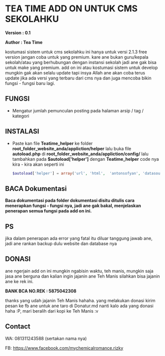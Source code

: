 # TEA TIME ADD ON UNTUK CMS SEKOLAHKU

**Version : 0.1**

**Author  : Tea Time**

kostumasi sistem untuk cms sekolahku ini hanya untuk versi 2.1.3 free version jangan coba untuk yang premium.
kare ane bukan guru/kepala sekolah/atau yang berhubungan dengan instansi sekolah jadi ane gak bisa untuk make yang premium.
add on ini atau kostumasi sistem untuk develop mungkin gak akan selalu update tapi insya Allah ane akan coba terus update jika
ada versi yang terbaru dari cms nya dan juga mencoba bikin fungsi - fungsi baru lagi. 

## FUNGSI
* Mengatur jumlah pemunculan posting pada halaman arsip / tag / kategori


## INSTALASI

* Paste kan file **Teatime_helper** ke folder **root_folder_website_anda/appliction/helper**
  lalu buka file **autoload.php** di **root_folder_website_anda/appliction/config/** lalu tambahkan pada **$autoload['helper']**
  dengan **Teatime_helper**
  code nya kira - kira akan seperti ini
  ```php
  $autoload['helper'] = array('url', 'html',  'antonsofyan', 'datasource', 'teatime_helper');
  ```

## BACA Dokumentasi

**Baca dokumentasi pada folder dokumentasi disitu ditulis cara menerapkan fungsi - fungsi nya, jadi ane gak bakal,
menjelaskan penerapan semua fungsi pada add on ini.**

## PS
jika dalam penerapan ada error yang fatal itu diluar tanggung jawab ane, jadi ane rankan backup dulu website dan database nya

## DONASI
ane ngerjain add on ini mungkin ngabisin waktu, teh manis, mungkin saja jasa ane berguna dan kalian ingin jajanin ane Teh Manis
silahkan bisa jajanin ane ke rek ini.

**BANK BCA NO.REK : 5875042308**

thanks yang udah jajanin Teh Manis hahaha. yang melakukan donasi kirim pesan ke fb ane untuk ane taro di Donatur.md nanti kalo ada yang donasi haha :P, mari beralih dari kopi ke Teh Manis :v

## Contact 
WA: 081311243588 (sertakan nama nya)

FB: https://www.facebook.com/mychemicalromance.rizky
